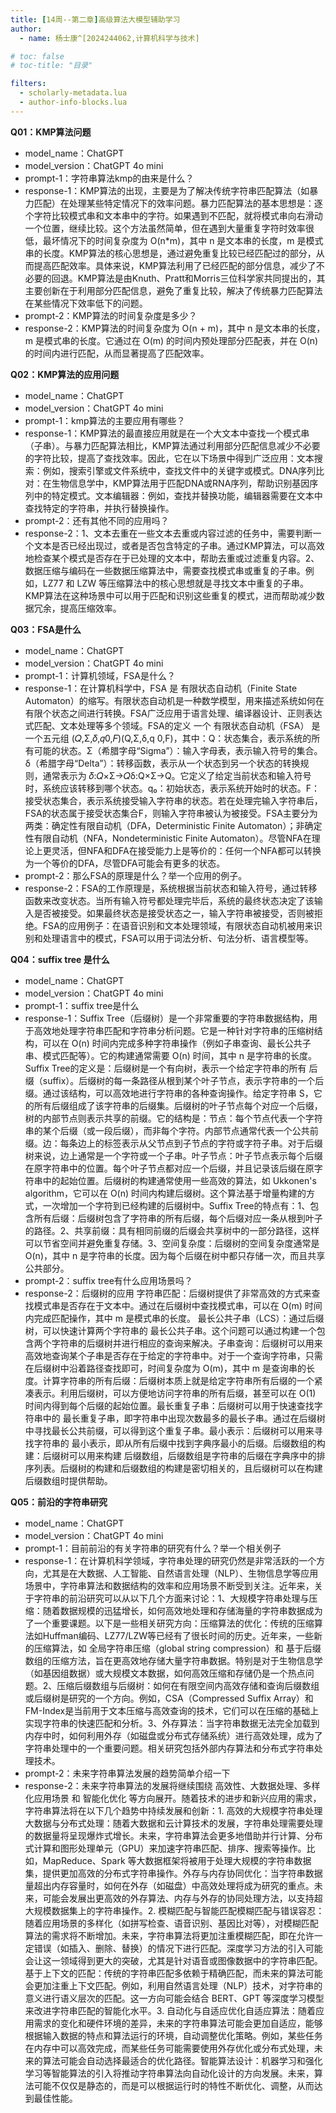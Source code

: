 ```yaml
---
title: [14周--第二章]高级算法大模型辅助学习
author:
  - name: 杨士康^[2024244062,计算机科学与技术]

# toc: false
# toc-title: "目录"

filters:
  - scholarly-metadata.lua
  - author-info-blocks.lua
---
```

**Q01：KMP算法问题**

- model_name：ChatGPT
- model_version：ChatGPT 4o mini
- prompt-1：字符串算法kmp的由来是什么？
- response-1：KMP算法的出现，主要是为了解决传统字符串匹配算法（如暴力匹配）在处理某些特定情况下的效率问题。暴力匹配算法的基本思想是：逐个字符比较模式串和文本串中的字符。如果遇到不匹配，就将模式串向右滑动一个位置，继续比较。这个方法虽然简单，但在遇到大量重复字符时效率很低，最坏情况下的时间复杂度为 O(n*m)，其中 n 是文本串的长度，m 是模式串的长度。KMP算法的核心思想是，通过避免重复比较已经匹配过的部分，从而提高匹配效率。具体来说，KMP算法利用了已经匹配的部分信息，减少了不必要的回退。KMP算法是由Knuth、Pratt和Morris三位科学家共同提出的，其主要创新在于利用部分匹配信息，避免了重复比较，解决了传统暴力匹配算法在某些情况下效率低下的问题。
- prompt-2：KMP算法的时间复杂度是多少？
- response-2：KMP算法的时间复杂度为 O(n + m)，其中 n 是文本串的长度，m 是模式串的长度。它通过在 O(m) 的时间内预处理部分匹配表，并在 O(n) 的时间内进行匹配，从而显著提高了匹配效率。

**Q02：KMP算法的应用问题**

- model_name：ChatGPT
- model_version：ChatGPT 4o mini
- prompt-1：kmp算法的主要应用有哪些？
- response-1：KMP算法的最直接应用就是在一个大文本中查找一个模式串（子串）。与暴力匹配算法相比，KMP算法通过利用部分匹配信息减少不必要的字符比较，提高了查找效率。因此，它在以下场景中得到广泛应用：文本搜索：例如，搜索引擎或文件系统中，查找文件中的关键字或模式。DNA序列比对：在生物信息学中，KMP算法用于匹配DNA或RNA序列，帮助识别基因序列中的特定模式。文本编辑器：例如，查找并替换功能，编辑器需要在文本中查找特定的字符串，并执行替换操作。
- prompt-2：还有其他不同的应用吗？
- response-2：1、文本去重在一些文本去重或内容过滤的任务中，需要判断一个文本是否已经出现过，或者是否包含特定的子串。通过KMP算法，可以高效地检查某个模式是否存在于已处理的文本中，帮助去重或过滤重复内容。2、数据压缩与编码在一些数据压缩算法中，需要查找模式串或重复的子串。例如，LZ77 和 LZW 等压缩算法中的核心思想就是寻找文本中重复的子串。KMP算法在这种场景中可以用于匹配和识别这些重复的模式，进而帮助减少数据冗余，提高压缩效率。

**Q03：FSA是什么**

- model_name：ChatGPT
- model_version：ChatGPT 4o mini
- prompt-1：计算机领域，FSA是什么？
- response-1：在计算机科学中，FSA 是 有限状态自动机（Finite State Automaton）的缩写。有限状态自动机是一种数学模型，用来描述系统如何在有限个状态之间进行转换。FSA广泛应用于语言处理、编译器设计、正则表达式匹配、文本处理等多个领域。FSA的定义
一个 有限状态自动机（FSA） 是一个五元组 
(𝑄,Σ,𝛿,𝑞0,𝐹)(Q,Σ,δ,q 0​ ,F)，其中：Q：状态集合，表示系统的所有可能的状态。Σ（希腊字母“Sigma”）：输入字母表，表示输入符号的集合。δ（希腊字母“Delta”）：转移函数，表示从一个状态到另一个状态的转换规则，通常表示为 𝛿:𝑄×Σ→𝑄δ:Q×Σ→Q。它定义了给定当前状态和输入符号时，系统应该转移到哪个状态。q₀：初始状态，表示系统开始时的状态。F：接受状态集合，表示系统接受输入字符串的状态。若在处理完输入字符串后，FSA的状态属于接受状态集合F，则输入字符串被认为被接受。FSA主要分为两类：确定性有限自动机（DFA，Deterministic Finite Automaton）；非确定性有限自动机（NFA，Nondeterministic Finite Automaton）。尽管NFA在理论上更灵活，但NFA和DFA在接受能力上是等价的：任何一个NFA都可以转换为一个等价的DFA，尽管DFA可能会有更多的状态。
- prompt-2：那么FSA的原理是什么？举一个应用的例子。
- response-2：FSA的工作原理是，系统根据当前状态和输入符号，通过转移函数来改变状态。当所有输入符号都处理完毕后，系统的最终状态决定了该输入是否被接受。如果最终状态是接受状态之一，输入字符串被接受，否则被拒绝。FSA的应用例子：在语音识别和文本处理领域，有限状态自动机被用来识别和处理语言中的模式，FSA可以用于词法分析、句法分析、语言模型等。

**Q04：suffix tree 是什么**

- model_name：ChatGPT
- model_version：ChatGPT 4o mini
- prompt-1：suffix tree是什么
- response-1：Suffix Tree（后缀树）是一个非常重要的字符串数据结构，用于高效地处理字符串匹配和字符串分析问题。它是一种针对字符串的压缩树结构，可以在 O(n) 时间内完成多种字符串操作（例如子串查询、最长公共子串、模式匹配等）。它的构建通常需要 O(n) 时间，其中 n 是字符串的长度。Suffix Tree的定义是：后缀树是一个有向树，表示一个给定字符串的所有 后缀（suffix）。后缀树的每一条路径从根到某个叶子节点，表示字符串的一个后缀。通过该结构，可以高效地进行字符串的各种查询操作。给定字符串 S，它的所有后缀组成了该字符串的后缀集。后缀树的叶子节点每个对应一个后缀，树的内部节点则表示共享的前缀。它的结构是：节点：每个节点代表一个字符串的某个后缀（或一段后缀），而非每个字符。内部节点通常代表一个公共前缀。边：每条边上的标签表示从父节点到子节点的字符或字符子串。对于后缀树来说，边上通常是一个字符或一个子串。叶子节点：叶子节点表示每个后缀在原字符串中的位置。每个叶子节点都对应一个后缀，并且记录该后缀在原字符串中的起始位置。后缀树的构建通常使用一些高效的算法，如 Ukkonen's algorithm，它可以在 O(n) 时间内构建后缀树。这个算法基于增量构建的方式，一次增加一个字符到已经构建的后缀树中。Suffix Tree的特点有：1、包含所有后缀：后缀树包含了字符串的所有后缀，每个后缀对应一条从根到叶子的路径。2、共享前缀：具有相同前缀的后缀会共享树中的一部分路径，这样可以节省空间并避免重复存储。3、空间复杂度：后缀树的空间复杂度通常是 O(n)，其中 n 是字符串的长度。因为每个后缀在树中都只存储一次，而且共享公共部分。
- prompt-2：suffix tree有什么应用场景吗？
- response-2：后缀树的应用
字符串匹配：后缀树提供了非常高效的方式来查找模式串是否存在于文本中。通过在后缀树中查找模式串，可以在 O(m) 时间内完成匹配操作，其中 m 是模式串的长度。
最长公共子串（LCS）：通过后缀树，可以快速计算两个字符串的 最长公共子串。这个问题可以通过构建一个包含两个字符串的后缀树并进行相应的查询来解决。子串查询：后缀树可以用来高效地查询某个子串是否存在于给定的字符串中。对于一个查询字符串，只需在后缀树中沿着路径查找即可，时间复杂度为 O(m)，其中 m 是查询串的长度。计算字符串的所有后缀：后缀树本质上就是给定字符串所有后缀的一个紧凑表示。利用后缀树，可以方便地访问字符串的所有后缀，甚至可以在 O(1) 时间内得到每个后缀的起始位置。最长重复子串：后缀树可以用于快速查找字符串中的 最长重复子串，即字符串中出现次数最多的最长子串。通过在后缀树中寻找最长公共前缀，可以得到这个重复子串。最小表示：后缀树可以用来寻找字符串的 最小表示，即从所有后缀中找到字典序最小的后缀。后缀数组的构建：后缀树可以用来构建 后缀数组，后缀数组是字符串的后缀在字典序中的排序列表。后缀树的构建和后缀数组的构建是密切相关的，且后缀树可以在构建后缀数组时提供帮助。

**Q05：前沿的字符串研究**

- model_name：ChatGPT
- model_version：ChatGPT 4o mini
- prompt-1：目前前沿的有关字符串的研究有什么？举一个相关例子
- response-1：在计算机科学领域，字符串处理的研究仍然是非常活跃的一个方向，尤其是在大数据、人工智能、自然语言处理（NLP）、生物信息学等应用场景中，字符串算法和数据结构的效率和应用场景不断受到关注。近年来，关于字符串的前沿研究可以从以下几个方面来讨论：1、大规模字符串处理与压缩：随着数据规模的迅猛增长，如何高效地处理和存储海量的字符串数据成为了一个重要课题。以下是一些相关研究方向：压缩算法的优化：传统的压缩算法如Huffman编码、LZ77/LZW等已经有了很长时间的历史。近年来，一些新的压缩算法，如 全局字符串压缩（global string compression）和 基于后缀数组的压缩方法，旨在更高效地存储大量字符串数据。特别是对于生物信息学（如基因组数据）或大规模文本数据，如何高效压缩和存储仍是一个热点问题。2、压缩后缀数组与后缀树：如何在有限空间内高效存储和查询后缀数组或后缀树是研究的一个方向。例如，CSA（Compressed Suffix Array）和FM-Index是当前用于文本压缩与高效查询的技术，它们可以在压缩的基础上实现字符串的快速匹配和分析。3、外存算法：当字符串数据无法完全加载到内存中时，如何利用外存（如磁盘或分布式存储系统）进行高效处理，成为了字符串处理中的一个重要问题。相关研究包括外部内存算法和分布式字符串处理技术。
- prompt-2：未来字符串算法发展的趋势简单介绍一下
- response-2：未来字符串算法的发展将继续围绕 高效性、大数据处理、多样化应用场景 和 智能化优化 等方向展开。随着技术的进步和新兴应用的需求，字符串算法将在以下几个趋势中持续发展和创新：1. 高效的大规模字符串处理大数据与分布式处理：随着大数据和云计算技术的发展，字符串处理需要处理的数据量将呈现爆炸式增长。未来，字符串算法会更多地借助并行计算、分布式计算和图形处理单元（GPU）来加速字符串匹配、排序、搜索等操作。比如，MapReduce、Spark 等大数据框架将被用于处理大规模的字符串数据集，提供更加高效的分布式字符串操作。外存与内存协同优化：当字符串数据量超出内存容量时，如何在外存（如磁盘）中高效处理将成为研究的重点。未来，可能会发展出更高效的外存算法、内存与外存的协同处理方法，以支持超大规模数据集上的字符串操作。2. 模糊匹配与智能匹配模糊匹配与错误容忍：随着应用场景的多样化（如拼写检查、语音识别、基因比对等），对模糊匹配算法的需求将不断增加。未来，字符串算法将更加注重模糊匹配，即在允许一定错误（如插入、删除、替换）的情况下进行匹配。深度学习方法的引入可能会让这一领域得到更大的突破，尤其是针对语音或图像数据中的字符串匹配。基于上下文的匹配：传统的字符串匹配多依赖于精确匹配，而未来的算法可能会更加注重上下文匹配。例如，利用自然语言处理（NLP）技术，对字符串的意义进行语义层次的匹配。这一方向可能会结合 BERT、GPT 等深度学习模型来改进字符串匹配的智能化水平。3. 自动化与自适应优化自适应算法：随着应用需求的变化和硬件环境的差异，未来的字符串算法可能会更加自适应，能够根据输入数据的特点和算法运行的环境，自动调整优化策略。例如，某些任务在内存中可以高效完成，而某些任务可能需要使用外存优化或分布式处理，未来的算法可能会自动选择最适合的优化路径。智能算法设计：机器学习和强化学习等智能算法的引入将推动字符串算法向自动化设计的方向发展。未来，算法可能不仅仅是静态的，而是可以根据运行时的特性不断优化、调整，从而达到最佳性能。